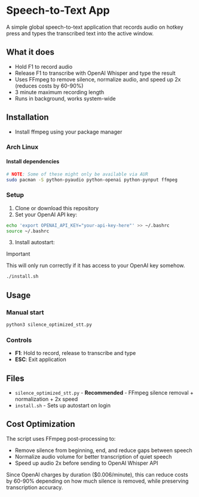 # Speech-to-Text App

A simple global speech-to-text application that records audio on hotkey press and types the transcribed text into the active window.

## What it does

- Hold F1 to record audio
- Release F1 to transcribe with OpenAI Whisper and type the result
- Uses FFmpeg to remove silence, normalize audio, and speed up 2x (reduces costs by 60-90%)
- 3 minute maximum recording length
- Runs in background, works system-wide

## Installation 
- Install ffmpeg using your package manager

### Arch Linux

#### Install dependencies

```bash
# NOTE: Some of these might only be available via AUR
sudo pacman -S python-pyaudio python-openai python-pynput ffmpeg
```

### Setup
1. Clone or download this repository
2. Set your OpenAI API key:
```bash
echo 'export OPENAI_API_KEY="your-api-key-here"' >> ~/.bashrc
source ~/.bashrc
```
3. Install autostart:

> [!IMPORTANT]
> This will only run correctly if it has access to your OpenAI key somehow.

```bash
./install.sh
```


## Usage

### Manual start
```bash
python3 silence_optimized_stt.py
```

### Controls
- **F1**: Hold to record, release to transcribe and type
- **ESC**: Exit application

## Files

- `silence_optimized_stt.py` - **Recommended** - FFmpeg silence removal + normalization + 2x speed
- `install.sh` - Sets up autostart on login

## Cost Optimization

The script uses FFmpeg post-processing to:
- Remove silence from beginning, end, and reduce gaps between speech
- Normalize audio volume for better transcription of quiet speech
- Speed up audio 2x before sending to OpenAI Whisper API

Since OpenAI charges by duration ($0.006/minute), this can reduce costs by 60-90% depending on how much silence is removed, while preserving transcription accuracy.
